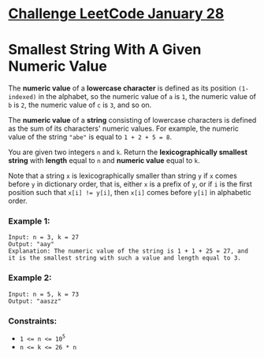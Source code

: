 # [Challenge LeetCode January 28](https://leetcode.com/explore/challenge/card/january-leetcoding-challenge-2021/582/week-4-january-22nd-january-28th/3619/)

# Smallest String With A Given Numeric Value

The **numeric value** of a **lowercase character** is defined as its position `(1-indexed)` in the alphabet, so the numeric value of `a` is `1`, the numeric value of `b` is `2`, the numeric value of `c` is `3`, and so on.

The **numeric value** of a **string** consisting of lowercase characters is defined as the sum of its characters' numeric values. For example, the numeric value of the string `"abe"` is equal to `1 + 2 + 5 = 8`.

You are given two integers `n` and `k`. Return the **lexicographically smallest string** with **length** equal to `n` and **numeric value** equal to `k`.

Note that a string `x` is lexicographically smaller than string `y` if `x` comes before `y` in dictionary order, that is, either `x` is a prefix of `y`, or if `i` is the first position such that `x[i] != y[i]`, then `x[i]` comes before `y[i]` in alphabetic order.


### Example 1:

```
Input: n = 3, k = 27
Output: "aay"
Explanation: The numeric value of the string is 1 + 1 + 25 = 27, and it is the smallest string with such a value and length equal to 3.
```

### Example 2:

```
Input: n = 5, k = 73
Output: "aaszz"
```


### Constraints:

* `1 <= n <= 10`<sup>`5`</sup>
* `n <= k <= 26 * n`
